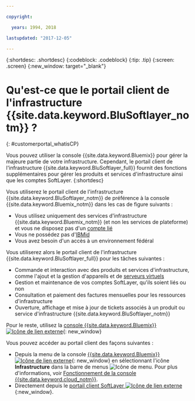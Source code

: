 ```yaml
---

copyright:

  years: 1994, 2018

lastupdated: "2017-12-05"

---
```


{:shortdesc: .shortdesc}
{:codeblock: .codeblock}
{:tip: .tip}
{:screen: .screen}
{:new_window: target="_blank"}


# Qu'est-ce que le portail client de l'infrastructure {{site.data.keyword.BluSoftlayer_notm}} ?
{: #customerportal_whatisCP}

Vous pouvez utiliser la console {{site.data.keyword.Bluemix}} pour gérer la majeure partie de votre infrastructure. Cependant, le portail client de l'infrastructure {{site.data.keyword.BluSoftlayer_full}} fournit des fonctions supplémentaires pour gérer les produits et services d'infrastructure ainsi que les comptes SoftLayer.
{:shortdesc}

Vous utiliserez le portail client de l'infrastructure {{site.data.keyword.BluSoftlayer_notm}} de préférence à la console {{site.data.keyword.Bluemix_notm}} dans les cas de figure suivants :
  * Vous utilisez uniquement des services d'infrastructure {{site.data.keyword.Bluemix_notm}} (et non les services de plateforme) et vous ne disposez pas d'un [compte lié](/docs/cloud-platform/accounts/softlayerlink.html#link_user_accounts)
  * Vous ne possédez pas d'[IBMid](/docs/admin/softlayerlink.html#switching-to-ibmid)
  * Vous avez besoin d'un accès à un environnement fédéral

Vous utiliserez alors le portail client de l'infrastructure {{site.data.keyword.BluSoftlayer_full}} pour les tâches suivantes :
  * Commande et interaction avec des produits et services d'infrastructure, comme l'ajout et la gestion d'appareils et de [serveurs virtuels](/docs/vsi/vsi_index.html#getting-started-with-virtual-servers)
  * Gestion et maintenance de vos comptes SoftLayer, qu'ils soient liés ou non
  * Consultation et paiement des factures mensuelles pour les ressources d'infrastructure
  * Ouverture, affichage et mise à jour de tickets associés à un produit ou service d'infrastructure {{site.data.keyword.BluSoftlayer_notm}}

Pour le reste, utilisez la [console {{site.data.keyword.Bluemix}} ![Icône de lien externe](../icons/launch-glyph.svg)](https://console.bluemix.net){: new_window}

Vous pouvez accéder au portail client des façons suivantes :
* Depuis la menu de la console [{{site.data.keyword.Bluemix}} ![Icône de lien externe](../icons/launch-glyph.svg)](https://console.bluemix.net){: new_window} en sélectionnant l'icône **Infrastructure** dans la barre de menus ![Icône de menu](../icons/icon_hamburger.svg). Pour plus d'informations, voir [Fonctionnement de la console {{site.data.keyword.cloud_notm}}](/docs/overview/ui.html#ui).
* Directement depuis le [portail client SoftLayer ![Icône de lien externe](../icons/launch-glyph.svg)](https://control.softlayer.com/){:new_window}.
